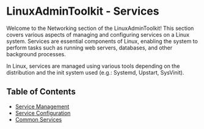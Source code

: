 # LinuxAdminToolkit - Services

Welcome to the Networking section of the LinuxAdminToolkit! This section covers various aspects of managing and configuring services on a Linux system. Services are essential components of Linux, enabling the system to perform tasks such as running web servers, databases, and other background processes.

In Linux, services are managed using various tools depending on the distribution and the init system used (e.g.: Systemd, Upstart, SysVinit).

## Table of Contents

- [Service Management](https://github.com/JenilGajjar20/LinuxAdminToolkit/blob/master/networking/service_management.md)
- [Service Configuration](https://github.com/JenilGajjar20/LinuxAdminToolkit/blob/master/networking/service_configuration.md)
- [Common Services](https://github.com/JenilGajjar20/LinuxAdminToolkit/blob/master/networking/common_services.md)
